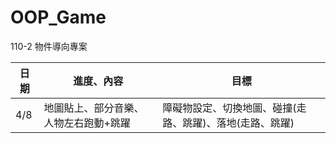 # OOP_Game
110-2 物件導向專案

|日期|進度、內容|目標|
| ---- | ---- | ---- |
|4/8|地圖貼上、部分音樂、人物左右跑動+跳躍|障礙物設定、切換地圖、碰撞(走路、跳躍)、落地(走路、跳躍)|
